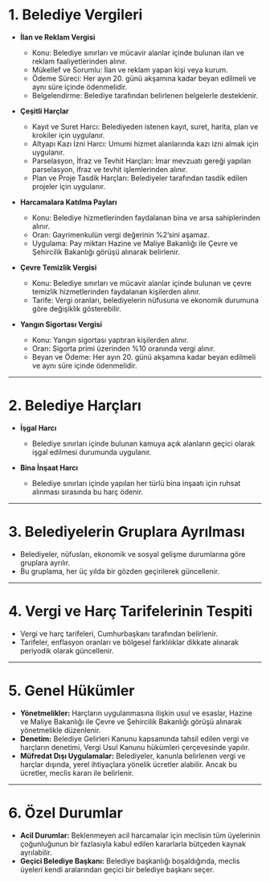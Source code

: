 
# 1. Belediye Vergileri
- **İlan ve Reklam Vergisi**
  - Konu: Belediye sınırları ve mücavir alanlar içinde bulunan ilan ve reklam faaliyetlerinden alınır.
  - Mükellef ve Sorumlu: İlan ve reklam yapan kişi veya kurum.
  - Ödeme Süreci: Her ayın 20. günü akşamına kadar beyan edilmeli ve aynı süre içinde ödenmelidir.
  - Belgelendirme: Belediye tarafından belirlenen belgelerle desteklenir.

- **Çeşitli Harçlar**
  - Kayıt ve Suret Harcı: Belediyeden istenen kayıt, suret, harita, plan ve krokiler için uygulanır.
  - Altyapı Kazı İzni Harcı: Umumi hizmet alanlarında kazı izni almak için uygulanır.
  - Parselasyon, İfraz ve Tevhit Harçları: İmar mevzuatı gereği yapılan parselasyon, ifraz ve tevhit işlemlerinden alınır.
  - Plan ve Proje Tasdik Harçları: Belediyeler tarafından tasdik edilen projeler için uygulanır.

- **Harcamalara Katılma Payları**
  - Konu: Belediye hizmetlerinden faydalanan bina ve arsa sahiplerinden alınır.
  - Oran: Gayrimenkulün vergi değerinin %2’sini aşamaz.
  - Uygulama: Pay miktarı Hazine ve Maliye Bakanlığı ile Çevre ve Şehircilik Bakanlığı görüşü alınarak belirlenir.

- **Çevre Temizlik Vergisi**
  - Konu: Belediye sınırları ve mücavir alanlar içinde bulunan ve çevre temizlik hizmetlerinden faydalanan kişilerden alınır.
  - Tarife: Vergi oranları, belediyelerin nüfusuna ve ekonomik durumuna göre değişiklik gösterebilir.

- **Yangın Sigortası Vergisi**
  - Konu: Yangın sigortası yaptıran kişilerden alınır.
  - Oran: Sigorta primi üzerinden %10 oranında vergi alınır.
  - Beyan ve Ödeme: Her ayın 20. günü akşamına kadar beyan edilmeli ve aynı süre içinde ödenmelidir.

---

# 2. Belediye Harçları
- **İşgal Harcı**
  - Belediye sınırları içinde bulunan kamuya açık alanların geçici olarak işgal edilmesi durumunda uygulanır.

- **Bina İnşaat Harcı**
  - Belediye sınırları içinde yapılan her türlü bina inşaatı için ruhsat alınması sırasında bu harç ödenir.

---

# 3. Belediyelerin Gruplara Ayrılması
- Belediyeler, nüfusları, ekonomik ve sosyal gelişme durumlarına göre gruplara ayrılır.
- Bu gruplama, her üç yılda bir gözden geçirilerek güncellenir.

---

# 4. Vergi ve Harç Tarifelerinin Tespiti
- Vergi ve harç tarifeleri, Cumhurbaşkanı tarafından belirlenir.
- Tarifeler, enflasyon oranları ve bölgesel farklılıklar dikkate alınarak periyodik olarak güncellenir.

---

# 5. Genel Hükümler
- **Yönetmelikler:** Harçların uygulanmasına ilişkin usul ve esaslar, Hazine ve Maliye Bakanlığı ile Çevre ve Şehircilik Bakanlığı görüşü alınarak yönetmelikle düzenlenir.
- **Denetim:** Belediye Gelirleri Kanunu kapsamında tahsil edilen vergi ve harçların denetimi, Vergi Usul Kanunu hükümleri çerçevesinde yapılır.
- **Müfredat Dışı Uygulamalar:** Belediyeler, kanunla belirlenen vergi ve harçlar dışında, yerel ihtiyaçlara yönelik ücretler alabilir. Ancak bu ücretler, meclis kararı ile belirlenir.

---

# 6. Özel Durumlar
- **Acil Durumlar:** Beklenmeyen acil harcamalar için meclisin tüm üyelerinin çoğunluğunun bir fazlasıyla kabul edilen kararlarla bütçeden kaynak ayrılabilir.
- **Geçici Belediye Başkanı:** Belediye başkanlığı boşaldığında, meclis üyeleri kendi aralarından geçici bir belediye başkanı seçer.